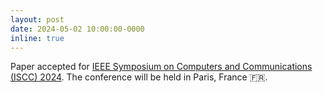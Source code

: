 ```yaml
---
layout: post
date: 2024-05-02 10:00:00-0000
inline: true
---
```


Paper accepted for [IEEE Symposium on Computers and Communications (ISCC) 2024](https://2024.ieee-iscc.org/). The conference will be held in Paris, France 🇫🇷.
